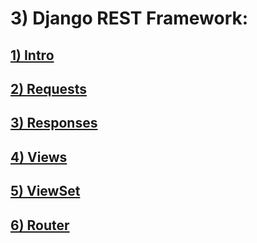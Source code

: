 # 3) Django REST Framework:



<h2>
	<a href="lessons/1_intro.md">
		1) Intro
	</a>
</h2>


<h2>
	<a href="lessons/2_request.md">
		2) Requests
	</a>
</h2>


<h2>
	<a href="lessons/3_response.md">
		3) Responses
	</a>
</h2>

<h2>
	<a href="lessons/4_views.md">
		4) Views
	</a>
</h2>

<h2>
	<a href="lessons/5_view_set.md">
		5) ViewSet
	</a>
</h2>

<h2>
	<a href="lessons/6_router.md">
		6) Router
	</a>
</h2>






















